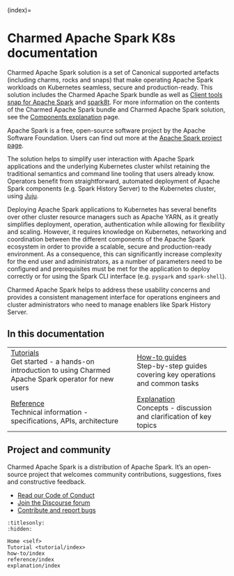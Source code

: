<!-- markdownlint-disable-next-line -->
(index)=

# Charmed Apache Spark K8s documentation

Charmed Apache Spark solution is a set of Canonical supported artefacts (including charms, rocks and
snaps) that make operating Apache Spark workloads on Kubernetes seamless, secure and
production-ready. This solution includes the Charmed Apache Spark bundle as well as [Client tools
snap for Apache Spark](https://snapcraft.io/spark-client) and
[spark8t](https://github.com/canonical/spark-k8s-toolkit-py). For more information on the contents
of the Charmed Apache Spark bundle and Charmed Apache Spark solution, see the [Components
explanation](/explanation/component-overview) page.

Apache Spark is a free, open-source software project by the Apache Software Foundation. Users can
find out more at the [Apache Spark project page](https://spark.apache.org).

The solution helps to simplify user interaction with Apache Spark applications and the underlying
Kubernetes cluster whilst retaining the traditional semantics and command line tooling that users
already know. Operators benefit from straightforward, automated deployment of Apache Spark
components (e.g. Spark History Server) to the Kubernetes cluster, using [Juju](https://juju.is/).

Deploying Apache Spark applications to Kubernetes has several benefits over other cluster resource
managers such as Apache YARN, as it greatly simplifies deployment, operation, authentication while
allowing for flexibility and scaling. However, it requires knowledge on Kubernetes, networking and
coordination between the different components of the Apache Spark ecosystem in order to provide a
scalable, secure and production-ready environment. As a consequence, this can significantly increase
complexity for the end user and administrators, as a number of parameters need to be configured and
prerequisites must be met for the application to deploy correctly or for using the Spark CLI
interface (e.g. `pyspark` and `spark-shell`).

Charmed Apache Spark helps to address these usability concerns and provides a
consistent management
interface for operations engineers and cluster administrators who need to manage enablers like Spark
History Server.

## In this documentation

| | |
|--|--|
| [Tutorials](tutorial-introduction)</br>  Get started - a hands-on introduction to using Charmed Apache Spark operator for new users </br> | [How-to guides](how-to-deploy-index) </br> Step-by-step guides covering key operations and common tasks |
| [Reference](reference-index) </br> Technical information - specifications, APIs, architecture | [Explanation](explanation-index) </br> Concepts - discussion and clarification of key topics |

## Project and community

Charmed Apache Spark is a distribution of Apache Spark. It’s an open-source project that welcomes
community contributions, suggestions, fixes and constructive feedback.

- [Read our Code of Conduct](https://ubuntu.com/community/code-of-conduct)
- [Join the Discourse forum](https://discourse.charmhub.io/tag/spark)
- [Contribute and report bugs](https://github.com/canonical/spark-client-snap)

```{toctree}
:titlesonly:
:hidden:

Home <self>
Tutorial <tutorial/index>
how-to/index
reference/index
explanation/index
```
